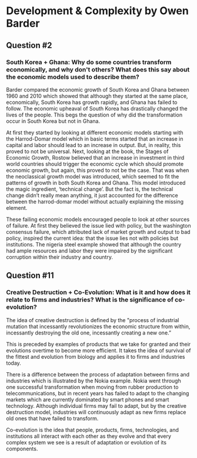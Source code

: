# Development & Complexity by Owen Barder 

## Question #2

### South Korea + Ghana: Why do some countries transform economically, and why don't others? What does this say about the economic models used to describe them?

Barder compared the economic growth of South Korea and Ghana between 1960 and 2010 which showed that although they started at the same place, economically, South Korea has growth rapidly, and Ghana has failed to follow. The economic upheaval of South Korea has drastically changed the lives of the people.  This begs the question of why did the transformation occur in South Korea but not in Ghana. 

At first they started by looking at different economic models starting with the Harrod-Domar model which in basic terms started that an increase in capital and labor should lead to an increase in output. But, in reality, this proved to not be universal. Next, looking at the book, the Stages of Economic Growth, Rostow believed that an increase in investment in third world countries should trigger the economic cycle which should promote economic growth, but again, this proved to not be the case. That was when the neoclassical growth model was introduced, which seemed to fit the patterns of growth in both South Korea and Ghana. This model introduced the magic ingredient, ‘technical change’. But the fact is, the technical change didn’t really mean anything, it just accounted for the difference between the harrod-domar model without actually explaining the missing element. 

These failing economic models encouraged people to look at other sources of failure. At first they believed the issue lied with policy, but the washington consensus failure, which attributed lack of market growth and output to bad policy, inspired the current idea: that the issue lies not with policies but institutions. The nigeria steel example showed that although the country had ample resources and labor they were impaired by the significant corruption within their industry and country. 

## Question #11

### Creative Destruction + Co-Evolution: What is it and how does it relate to firms and industries? What is the significance of co-evolution?

The idea of creative destruction is defined by the "process of industrial mutation that incessantly revolutionizes the economic structure from within, incessantly destroying the old one, incessantly creating a new one.”

This is preceded by examples of products that we take for granted and their evolutions overtime to become more efficient. It takes the idea of survival of the fittest and evolution from biology and applies it to firms and industries today. 

There is a difference between the process of adaptation between firms and industries which is illustrated by the Nokia example. Nokia went through one successful transformation when moving from rubber production to telecommunications, but in recent years has failed to adapt to the changing markets which are currently dominated by smart phones and smart technology. Although individual firms may fail to adapt, but by the creative destruction model, industries will continuously adapt as new firms replace old ones that have failed to transform. 

Co-evolution is the idea that people, products, firms, technologies, and institutions all interact with each other as they evolve and that every complex system we see is a result of adaptation or evolution of its components.
